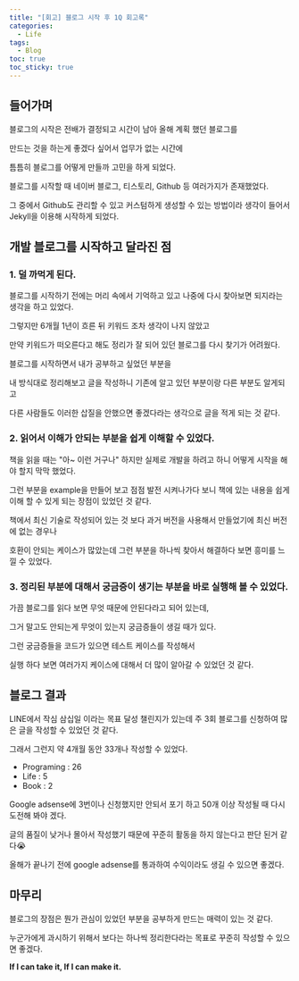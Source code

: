 ```yaml
---
title: "[회고] 블로그 시작 후 1Q 회고록"
categories:
  - Life
tags:
  - Blog
toc: true
toc_sticky: true  
---
```


## 들어가며 
블로그의 시작은 전배가 결정되고 시간이 남아 올해 계획 했던 블로그를
 
만드는 것을 하는게 좋겠다 싶어서 업무가 없는 시간에
 
틈틈히 블로그를 어떻게 만들까 고민을 하게 되었다.

블로그를 시작할 때 네이버 블로그, 티스토리, Github 등 여러가지가 존재했었다.

그 중에서 Github도 관리할 수 있고 커스텀하게 생성할 수 있는 방법이라 생각이 들어서 Jekyll을 이용해 시작하게 되었다.

## 개발 블로그를 시작하고 달라진 점

### 1. 덜 까먹게 된다.

블로그를 시작하기 전에는 머리 속에서 기억하고 있고 나중에 다시 찾아보면 되지라는 생각을 하고 있었다.

그렇지만 6개월 1년이 흐른 뒤 키워드 조차 생각이 나지 않았고
 
만약 키워드가 떠오른다고 해도 정리가 잘 되어 있던 블로그를 다시 찾기가 어려웠다.

블로그를 시작하면서 내가 공부하고 싶었던 부분을
 
내 방식대로 정리해보고 글을 작성하니 기존에 알고 있던 부분이랑 다른 부분도 알게되고
 
다른 사람들도 이러한 삽질을 안했으면 좋겠다라는 생각으로 글을 적게 되는 것 같다.

### 2. 읽어서 이해가 안되는 부분을 쉽게 이해할 수 있었다.

책을 읽을 때는 "아~ 이런 거구나" 하지만 실제로 개발을 하려고 하니 어떻게 시작을 해야 할지 막막 했었다.

그런 부분을 example을 만들어 보고 점점 발전 시켜나가다 보니 책에 있는 내용을 쉽게 이해 할 수 있게 되는 장점이 있었던 것 같다.

책에서 최신 기술로 작성되어 있는 것 보다 과거 버전을 사용해서 만들었기에 최신 버전에 없는 경우나

호환이 안되는 케이스가 많았는데 그런 부분을 하나씩 찾아서 해결하다 보면 흥미를 느낄 수 있었다.

 
### 3. 정리된 부분에 대해서 궁금증이 생기는 부분을 바로 실행해 볼 수 있었다.

가끔 블로그를 읽다 보면 무엇 때문에 안된다라고 되어 있는데,

그거 말고도 안되는게 무엇이 있는지 궁금증들이 생길 때가 있다.

그런 궁금증들을 코드가 있으면 테스트 케이스를 작성해서
 
실행 하다 보면 여러가지 케이스에 대해서 더 많이 알아갈 수 있었던 것 같다.

## 블로그 결과
LINE에서 작심 삼십일 이라는 목표 달성 챌린지가 있는데 주 3회 블로그를 신청하여 많은 글을 작성할 수 있었던 것 같다.

그래서 그런지 약 4개월 동안 33개나 작성할 수 있었다.

- Programing : 26
- Life : 5
- Book : 2

Google adsense에 3번이나 신청했지만 안되서 포기 하고 50개 이상 작성될 때 다시 도전해 봐야 겠다.

글의 품질이 낮거나 몰아서 작성했기 때문에 꾸준히 활동을 하지 않는다고 판단 된거 같다😭 

올해가 끝나기 전에 google adsense를 통과하여 수익이라도 생길 수 있으면 좋겠다. 
  
## 마무리
블로그의 장점은 뭔가 관심이 있었던 부분을 공부하게 만드는 매력이 있는 것 같다.

누군가에게 과시하기 위해서 보다는 하나씩 정리한다라는 목표로 꾸준히 작성할 수 있으면 좋겠다.

**If I can take it, If I can make it.** 